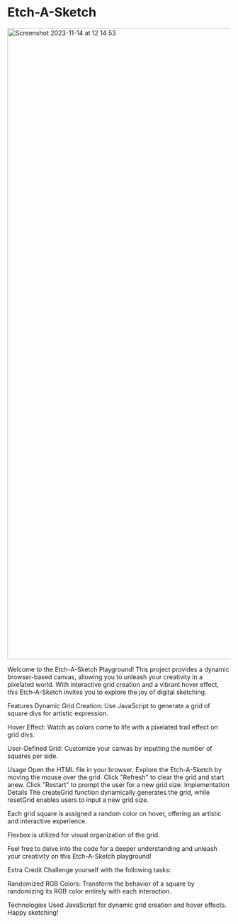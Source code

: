 # Etch-A-Sketch

<img width="1423" alt="Screenshot 2023-11-14 at 12 14 53" src="https://github.com/OdinsBeard82/Etch-A-Sketch/assets/113264602/a4f896dc-5b23-4f82-ade8-4a3cfab45f56">

Welcome to the Etch-A-Sketch Playground! This project provides a dynamic browser-based canvas, allowing you to unleash your creativity in a pixelated world. With interactive grid creation and a vibrant hover effect, this Etch-A-Sketch invites you to explore the joy of digital sketching.

Features
Dynamic Grid Creation: Use JavaScript to generate a grid of square divs for artistic expression.

Hover Effect: Watch as colors come to life with a pixelated trail effect on grid divs.

User-Defined Grid: Customize your canvas by inputting the number of squares per side.

Usage
Open the HTML file in your browser.
Explore the Etch-A-Sketch by moving the mouse over the grid.
Click "Refresh" to clear the grid and start anew.
Click "Restart" to prompt the user for a new grid size.
Implementation Details
The createGrid function dynamically generates the grid, while resetGrid enables users to input a new grid size.

Each grid square is assigned a random color on hover, offering an artistic and interactive experience.

Flexbox is utilized for visual organization of the grid.

Feel free to delve into the code for a deeper understanding and unleash your creativity on this Etch-A-Sketch playground!

Extra Credit
Challenge yourself with the following tasks:

Randomized RGB Colors: Transform the behavior of a square by randomizing its RGB color entirely with each interaction.

Technologies Used
JavaScript for dynamic grid creation and hover effects.
Happy sketching!
